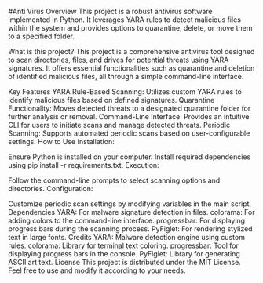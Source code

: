 #Anti Virus
Overview
This project is a robust antivirus software implemented in Python. It leverages YARA rules to detect malicious files within the system and provides options to quarantine, delete, or move them to a specified folder.

What is this project?
This project is a comprehensive antivirus tool designed to scan directories, files, and drives for potential threats using YARA signatures. It offers essential functionalities such as quarantine and deletion of identified malicious files, all through a simple command-line interface.

Key Features
YARA Rule-Based Scanning: Utilizes custom YARA rules to identify malicious files based on defined signatures.
Quarantine Functionality: Moves detected threats to a designated quarantine folder for further analysis or removal.
Command-Line Interface: Provides an intuitive CLI for users to initiate scans and manage detected threats.
Periodic Scanning: Supports automated periodic scans based on user-configurable settings.
How to Use
Installation:

Ensure Python is installed on your computer.
Install required dependencies using pip install -r requirements.txt.
Execution:

Follow the command-line prompts to select scanning options and directories.
Configuration:

Customize periodic scan settings by modifying variables in the main script.
Dependencies
YARA: For malware signature detection in files.
colorama: For adding colors to the command-line interface.
progressbar: For displaying progress bars during the scanning process.
PyFiglet: For rendering stylized text in large fonts.
Credits
YARA: Malware detection engine using custom rules.
colorama: Library for terminal text coloring.
progressbar: Tool for displaying progress bars in the console.
PyFiglet: Library for generating ASCII art text.
License
This project is distributed under the MIT License. Feel free to use and modify it according to your needs.
